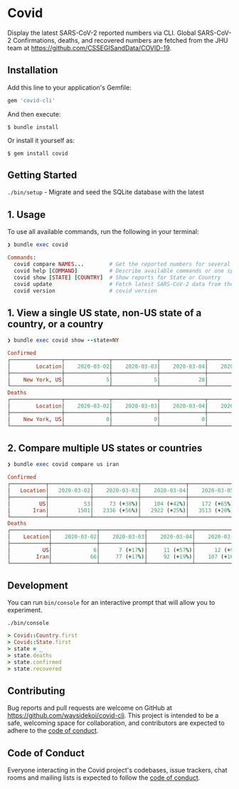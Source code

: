 # Covid

Display the latest SARS-CoV-2 reported numbers via CLI. Global SARS-CoV-2 Confirmations, deaths, and
recovered numbers are fetched from the JHU team at https://github.com/CSSEGISandData/COVID-19.

## Installation

Add this line to your application's Gemfile:

```ruby
gem 'covid-cli'
```

And then execute:

    $ bundle install

Or install it yourself as:

    $ gem install covid

## Getting Started

`./bin/setup` - Migrate and seed the SQLite database with the latest

## 1. Usage

To use all available commands, run the following in your terminal:
```ruby
❯ bundle exec covid

Commands:
  covid compare NAMES...        # Get the reported numbers for several US state abbreviations or country names
  covid help [COMMAND]          # Describe available commands or one specific command
  covid show [STATE] [COUNTRY]  # Show reports for State or Country
  covid update                  # Fetch latest SARS-CoV-2 data from the JHU github repo, https://github.com/CSSEGISandData/COVID-19
  covid version                 # covid version
```

## 1. View a single US state, non-US state of a country, or a country
```ruby
❯ bundle exec covid show --state=NY

Confirmed
┌────────────────┬──────────────┬──────────────┬──────────────┬──────────────┬─────────────┬─────────────┬─────────────┬─────────────┬─────────────┬─────────────┬─────────────┬─────────────┬─────────────┐
│        Location│    2020-03-02│    2020-03-03│    2020-03-04│    2020-03-05│   2020-03-06│   2020-03-07│   2020-03-08│   2020-03-09│   2020-03-10│   2020-03-11│   2020-03-12│   2020-03-13│   2020-03-14│
├────────────────┼──────────────┼──────────────┼──────────────┼──────────────┼─────────────┼─────────────┼─────────────┼─────────────┼─────────────┼─────────────┼─────────────┼─────────────┼─────────────┤
│    New York, US│             5│             5│            28│            30│           31│           34│           39│           43│           56│           62│           73│           82│          102│
└────────────────┴──────────────┴──────────────┴──────────────┴──────────────┴─────────────┴─────────────┴─────────────┴─────────────┴─────────────┴─────────────┴─────────────┴─────────────┴─────────────┘
Deaths
┌────────────────┬──────────────┬──────────────┬──────────────┬──────────────┬─────────────┬─────────────┬─────────────┬─────────────┬─────────────┬─────────────┬─────────────┬─────────────┬─────────────┐
│        Location│    2020-03-02│    2020-03-03│    2020-03-04│    2020-03-05│   2020-03-06│   2020-03-07│   2020-03-08│   2020-03-09│   2020-03-10│   2020-03-11│   2020-03-12│   2020-03-13│   2020-03-14│
├────────────────┼──────────────┼──────────────┼──────────────┼──────────────┼─────────────┼─────────────┼─────────────┼─────────────┼─────────────┼─────────────┼─────────────┼─────────────┼─────────────┤
│    New York, US│             0│             0│             0│             0│            0│            0│            0│            0│            0│            1│            1│            2│            2│
└────────────────┴──────────────┴──────────────┴──────────────┴──────────────┴─────────────┴─────────────┴─────────────┴─────────────┴─────────────┴─────────────┴─────────────┴─────────────┴─────────────┘
```

## 2. Compare multiple US states or countries
```ruby
❯ bundle exec covid compare us iran

Confirmed
┌───────────┬─────────────┬──────────────┬──────────────┬──────────────┬──────────────┬──────────────┬──────────────┬─────────────┬─────────────┬─────────────┬──────────────┬──────────────┬──────────────┐
│   Location│   2020-03-02│    2020-03-03│    2020-03-04│    2020-03-05│    2020-03-06│    2020-03-07│    2020-03-08│   2020-03-09│   2020-03-10│   2020-03-11│    2020-03-12│    2020-03-13│    2020-03-14│
├───────────┼─────────────┼──────────────┼──────────────┼──────────────┼──────────────┼──────────────┼──────────────┼─────────────┼─────────────┼─────────────┼──────────────┼──────────────┼──────────────┤
│         US│           53│     73 (+38%)│    104 (+42%)│    172 (+65%)│    217 (+26%)│    336 (+55%)│    452 (+35%)│   517 (+14%)│   892 (+73%)│  1214 (+36%)│   1596 (+31%)│   2112 (+32%)│   2659 (+26%)│
│       Iran│         1501│   2336 (+56%)│   2922 (+25%)│   3513 (+20%)│   4747 (+35%)│   5823 (+23%)│   6566 (+13%)│   7161 (+9%)│  8042 (+12%)│  9000 (+12%)│  10075 (+12%)│  11364 (+13%)│  12729 (+12%)│
└───────────┴─────────────┴──────────────┴──────────────┴──────────────┴──────────────┴──────────────┴──────────────┴─────────────┴─────────────┴─────────────┴──────────────┴──────────────┴──────────────┘
Deaths
┌────────────┬──────────────┬──────────────┬──────────────┬──────────────┬──────────────┬──────────────┬──────────────┬──────────────┬─────────────┬─────────────┬─────────────┬─────────────┬─────────────┐
│    Location│    2020-03-02│    2020-03-03│    2020-03-04│    2020-03-05│    2020-03-06│    2020-03-07│    2020-03-08│    2020-03-09│   2020-03-10│   2020-03-11│   2020-03-12│   2020-03-13│   2020-03-14│
├────────────┼──────────────┼──────────────┼──────────────┼──────────────┼──────────────┼──────────────┼──────────────┼──────────────┼─────────────┼─────────────┼─────────────┼─────────────┼─────────────┤
│          US│             6│      7 (+17%)│     11 (+57%)│      12 (+9%)│     14 (+17%)│     17 (+21%)│     21 (+24%)│      22 (+5%)│    28 (+27%)│    36 (+29%)│    40 (+11%)│    47 (+18%)│    54 (+15%)│
│        Iran│            66│     77 (+17%)│     92 (+19%)│    107 (+16%)│    124 (+16%)│    145 (+17%)│    194 (+34%)│    237 (+22%)│   291 (+23%)│   354 (+22%)│   429 (+21%)│   514 (+20%)│   611 (+19%)│
└────────────┴──────────────┴──────────────┴──────────────┴──────────────┴──────────────┴──────────────┴──────────────┴──────────────┴─────────────┴─────────────┴─────────────┴─────────────┴─────────────┘
```

## Development
You can run `bin/console` for an interactive prompt that will allow you to experiment.
```
./bin/console
```
```ruby
> Covid::Country.first
> Covid::State.first
> state = _
> state.deaths
> state.confirmed
> state.recovered
```

## Contributing

Bug reports and pull requests are welcome on GitHub at https://github.com/waysidekoi/covid-cli. This project is intended to be a safe, welcoming space for collaboration, and contributors are expected to adhere to the [code of conduct](https://github.com/waysidekoi/covid/blob/master/CODE_OF_CONDUCT.md).


## Code of Conduct

Everyone interacting in the Covid project's codebases, issue trackers, chat rooms and mailing lists is expected to follow the [code of conduct](https://github.com/waysidekoi/covid/blob/master/CODE_OF_CONDUCT.md).
